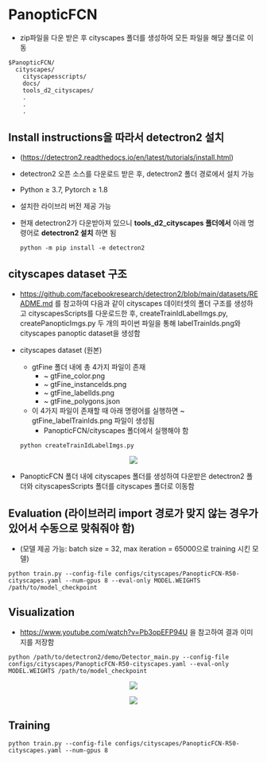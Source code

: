 # PanopticFCN
- zip파일을 다운 받은 후 cityscapes 폴더를 생성하여 모든 파일을 해당 폴더로 이동

```
$PanopticFCN/
  cityscapes/
    cityscapesscripts/
    docs/
    tools_d2_cityscapes/
    .
    .
    .
```

## Install instructions을 따라서 detectron2 설치
- (https://detectron2.readthedocs.io/en/latest/tutorials/install.html)
- detectron2 오픈 소스를 다운로드 받은 후, detectron2 폴더 경로에서 설치 가능
- Python ≥ 3.7, Pytorch ≥ 1.8 
- 설치한 라이브리 버전 제공 가능

- 현재 detectron2가 다운받아져 있으니 **tools_d2_cityscapes 폴더에서** 아래 명령어로 **detectron2 설치** 하면 됨 <pre><code>python -m pip install -e detectron2</code></pre> 

## cityscapes dataset 구조
- https://github.com/facebookresearch/detectron2/blob/main/datasets/README.md 를 참고하여 다음과 같이 cityscapes 데이터셋의 폴더 구조를 생성하고 cityscapesScripts를 다운로드한 후, createTrainIdLabelImgs.py, createPanopticImgs.py 두 개의 파이썬 파일을 통해 labelTrainIds.png와 cityscapes panoptic dataset을 생성함

- cityscapes dataset (원본)
    - gtFine 폴더 내에 총 4가지 파일이 존재
        - ~ gtFine_color.png
        - ~ gtFine_instanceIds.png
        - ~ gtFine_labelIds.png
        - ~ gtFine_polygons.json
    - 이 4가지 파일이 존재할 때 아래 명령어를 실행하면 ~ gtFine_labelTrainIds.png 파일이 생성됨
        - PanopticFCN/cityscapes 폴더에서 실행해야 함
    <pre><code>python createTrainIdLabelImgs.py</code></pre>

<p align="center">
   <img src="https://user-images.githubusercontent.com/122510029/232689934-2467947b-6d00-41e6-8461-2bde1091bf5e.png"
</p>

- PanopticFCN 폴더 내에 cityscapes 폴더를 생성하여 다운받은 detectron2 폴더와 cityscapesScripts 폴더를 cityscapes 폴더로 이동함

## Evaluation (라이브러리 import 경로가 맞지 않는 경우가 있어서 수동으로 맞춰줘야 함)
- (모델 제공 가능: batch size = 32, max iteration = 65000으로 training 시킨 모델)
  
```
python train.py --config-file configs/cityscapes/PanopticFCN-R50-cityscapes.yaml --num-gpus 8 --eval-only MODEL.WEIGHTS /path/to/model_checkpoint 
```
  
## Visualization
- https://www.youtube.com/watch?v=Pb3opEFP94U 을 참고하여 결과 이미지를 저장함

```
python /path/to/detectron2/demo/Detector_main.py --config-file configs/cityscapes/PanopticFCN-R50-cityscapes.yaml --eval-only MODEL.WEIGHTS /path/to/model_checkpoint
```

<p align="center">
   <img src="https://user-images.githubusercontent.com/122510029/232692449-841da0ac-2029-4dc5-b80f-3c649b31f52d.png"
</p>

<p align="center">
   <img src="https://user-images.githubusercontent.com/122510029/232692544-2244387e-5454-433f-adf2-87c3d3d98897.png"
</p>
  
## Training
```
python train.py --config-file configs/cityscapes/PanopticFCN-R50-cityscapes.yaml --num-gpus 8
```
